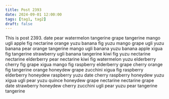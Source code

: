 ```yaml
---
title: Post 2393
date: 2024-09-01 12:00:00
tags: [tag1, tag2]
draft: false
---
```

This is post 2393.
date
pear
watermelon
tangerine
grape
tangerine
mango
ugli
apple
fig
nectarine
orange
yuzu
banana
fig
yuzu
mango
grape
ugli
yuzu
banana
pear
orange
tangerine
mango
ugli
banana
yuzu
banana
apple
xigua
fig
tangerine
strawberry
ugli
banana
tangerine
kiwi
fig
yuzu
nectarine
nectarine
elderberry
pear
nectarine
kiwi
fig
watermelon
yuzu
elderberry
cherry
fig
grape
xigua
mango
fig
raspberry
elderberry
grape
cherry
orange
fig
tangerine
orange
honeydew
grape
zucchini
xigua
fig
raspberry
elderberry
honeydew
raspberry
yuzu
date
cherry
raspberry
honeydew
yuzu
xigua
ugli
pear
yuzu
quince
honeydew
grape
nectarine
nectarine
grape
date
strawberry
honeydew
cherry
zucchini
ugli
pear
yuzu
pear
tangerine
tangerine
